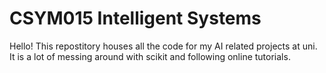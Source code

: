 <h1>CSYM015 Intelligent Systems</h1>
<article>
  <p>Hello! This repostitory houses all the code for my AI related projects at uni. It is a lot of messing around with scikit and following online tutorials.</p>
</article>

